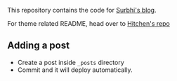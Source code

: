 
This repository contains the code for [Surbhi's blog](https://surbhigoel77.github.io/). 

For theme related README, head over to [Hitchen's repo](https://github.com/patdryburgh/hitchens)


## Adding a post

- Create a post inside `_posts` directory
- Commit and it will deploy automatically.
